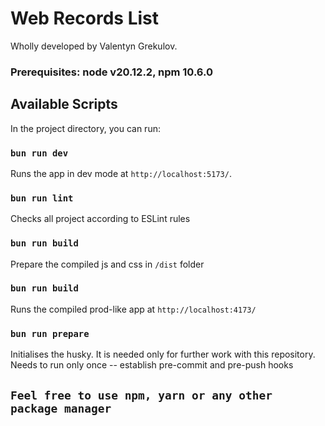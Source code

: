 # Web Records List

Wholly developed by Valentyn Grekulov.

### Prerequisites: node v20.12.2, npm 10.6.0

## Available Scripts

In the project directory, you can run:

### `bun run dev`

Runs the app in dev mode at `http://localhost:5173/`.

### `bun run lint`

Checks all project according to ESLint rules

### `bun run build`

Prepare the compiled js and css in `/dist` folder

### `bun run build`

Runs the compiled prod-like app at `http://localhost:4173/`

### `bun run prepare`

Initialises the husky. It is needed only for further work with this repository.
Needs to run only once -- establish pre-commit and pre-push hooks

## `Feel free to use npm, yarn or any other package manager`